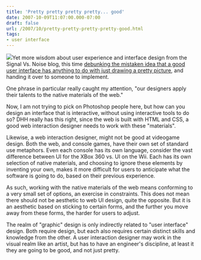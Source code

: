```yaml
---
title: 'Pretty pretty pretty pretty... good'
date: 2007-10-09T11:07:00.000-07:00
draft: false
url: /2007/10/pretty-pretty-pretty-pretty-good.html
tags: 
- user interface
---
```


[![](http://www.generiques-mag.com/documents/Image/betterlarry-782203.jpg)](http://www.generiques-mag.com/documents/Image/betterlarry-782203.jpg)Yet more wisdom about user experience and interface design from the Signal Vs. Noise blog, this time [debunking the mistaken idea that a good user interface has anything to do with just drawing a pretty picture](http://www.37signals.com/svn/posts/642-ask-37signals-do-i-need-a-designer-to-make-pretty), and handing it over to someone to implement.  
  
One phrase in particular really caught my attention, "our designers apply their talents to the native materials of the web."  
  
Now, I am not trying to pick on Photoshop people here, but how can you design an interface that is interactive, without using interactive tools to do so? DHH really has this right, since the web is built with HTML and CSS, a good web interaction designer needs to work with these "materials".  
  
Likewise, a web interaction designer, might not be good at videogame design. Both the web, and console games, have their own set of standard use metaphors. Even each console has its own language, consider the vast difference between UI for the XBox 360 vs. UI on the Wii. Each has its own selection of native materials, and choosing to ignore these elements by inventing your own, makes it more difficult for users to anticipate what the software is going to do, based on their previous experience.  
  
As such, working with the native materials of the web means conforming to a very small set of options, an exercise in constraints. This does not mean there should not be aesthetic to web UI design, quite the opposite. But it is an aesthetic based on sticking to certain forms, and the further you move away from these forms, the harder for users to adjust.  
  
The realm of "graphic" design is only indirectly related to "user interface" design. Both require design, but each also requires certain distinct skills and knowledge from the other. A user interaction designer may work in the visual realm like an artist, but has to have an engineer's discipline, at least it they are going to be good, and not just pretty.